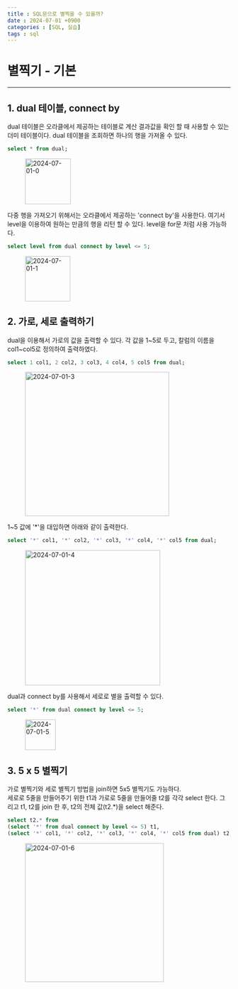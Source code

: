 ```yaml
---
title : SQL문으로 별찍을 수 있을까? 
date : 2024-07-01 +0900
categories : [SQL, 실습]
tags : sql
---
```

# 별찍기 - 기본
---
## 1. dual 테이블, connect by

dual 테이블은 오라클에서 제공하는 테이블로 계산 결과값을 확인 할 때 사용할 수 있는 더미 테이블이다. dual 테이블을 조회하면 하나의 행을 가져올 수 있다. <br>

```sql
select * from dual;
```
<figure class="align-left">
<img width="103" alt="2024-07-01-0" src="https://github.com/ronnieOO/ronnieOO.github.io/assets/10459185/0e298fdb-7030-4baa-a177-cddd58e4b139"> </figure>

다중 행을 가져오기 위해서는 오라클에서 제공하는 'connect by'을 사용한다. 여기서 level을 이용하여 원하는 만큼의 행을 리턴 할 수 있다. level을 for문 처럼 사용 가능하다.<br>

```sql
select level from dual connect by level <= 5;
```
<figure class="align-left">
<img width="102" alt="2024-07-01-1" src="https://github.com/ronnieOO/ronnieOO.github.io/assets/10459185/f3a4a108-6bdb-4fe5-8545-dc4bfed62b82"> </figure>

## 2. 가로, 세로 출력하기

dual을 이용해서 가로의 값을 출력할 수 있다. 각 값을 1~5로 두고, 칼럼의 이름을 col1~col5로 정의하여 출력하였다.

```sql
select 1 col1, 2 col2, 3 col3, 4 col4, 5 col5 from dual;
```
<figure class="align-left">
<img width="325" alt="2024-07-01-3" src="https://github.com/ronnieOO/ronnieOO.github.io/assets/10459185/dc33cffe-e863-40f0-90d6-07b9933fb80f"> </figure>

1~5 값에 '*'을 대입하면 아래와 같이 출력한다.

```sql
select '*' col1, '*' col2, '*' col3, '*' col4, '*' col5 from dual;
```
<figure class="align-left">
<img width="305" alt="2024-07-01-4" src="https://github.com/ronnieOO/ronnieOO.github.io/assets/10459185/02750750-25c8-4112-a3cd-454b7de7a7ad"> </figure>

dual과 connect by를 사용해서 세로로 별을 출력할 수 있다.

```sql
select '*' from dual connect by level <= 5;
```
<figure class="align-left">
<img width="69" alt="2024-07-01-5" src="https://github.com/ronnieOO/ronnieOO.github.io/assets/10459185/2a921d03-d364-409b-9938-c010998f56e1"> </figure>


## 3. 5 x 5 별찍기

가로 별찍기와 세로 별찍기 방법을 join하면 5x5 별찍기도 가능하다.<br>
세로로 5줄을 만들어주기 위한 t1과 가로로 5줄을 만들어줄 t2를 각각 select 한다. 그리고 t1, t2를 join 한 후, t2의 전체 값(t2.*)을 select 해준다.

```sql
select t2.* from 
(select '*' from dual connect by level <= 5) t1,
(select '*' col1, '*' col2, '*' col3, '*' col4, '*' col5 from dual) t2;
```
<figure class="align-left">
<img width="313" alt="2024-07-01-6" src="https://github.com/ronnieOO/ronnieOO.github.io/assets/10459185/1b294c8d-0b3b-4f96-afb0-8b4c77b6ea15"> </figure>







